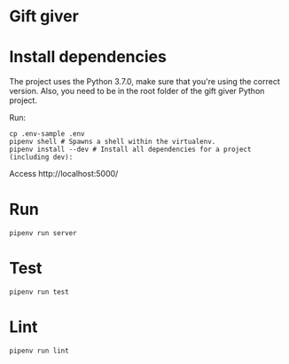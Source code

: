 # Gift giver

# Install dependencies
The project uses the Python 3.7.0, make sure that you're using the correct version. Also, you need to be in the root folder of the gift giver Python project.

Run:
```shell
cp .env-sample .env
pipenv shell # Spawns a shell within the virtualenv.
pipenv install --dev # Install all dependencies for a project (including dev):
```

Access http://localhost:5000/

# Run
```shell
pipenv run server
```

# Test
```shell
pipenv run test
```

# Lint
```shell
pipenv run lint
```
